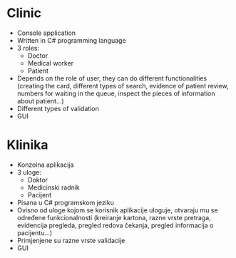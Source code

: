 
# Clinic
* Console application 
* Written in C# programming language
* 3 roles:
  - Doctor
  - Medical worker
  - Patient
* Depends on the role of user, they can do different functionalities (creating the card, different types of search, evidence of patient review, numbers for waiting in the queue, inspect the pieces of information about patient...)
* Different types of validation
* GUI


# Klinika
* Konzolna aplikacija
* 3 uloge: 
  - Doktor
  - Medicinski radnik
  - Pacijent
* Pisana u C# programskom jeziku
* Ovisno od uloge kojom se korisnik aplikacije uloguje, otvaraju mu se određene funkcionalnosti (kreiranje kartona, razne vrste pretraga, evidencija pregleda, pregled redova čekanja, pregled informacija o pacijentu...)
* Primjenjene su razne vrste validacije 
* GUI

